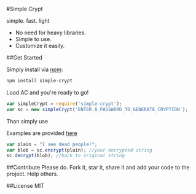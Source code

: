 #Simple Crypt

simple. fast. light

  - No need for heavy libraries.
  - Simple to use.
  - Customize it easily. 


##Get Started

Simply install via [npm](https://npmjs.org/):

```javascript
npm install simple-crypt
```
Load AC and you're ready to go!
```javascript
var simpleCrypt = require('simple-crypt');
var sc = new simpleCrypt('ENTER_A_PASSWORD_TO_GENERATE_CRYPTION');
```

Than simply use

Examples are provided [here](https://github.com/sagivo/accept-bitcoin/tree/master/examples)
```javascript
var plain = "I see dead people!";
var blob = sc.encrypt(plain); //your encrypted string
sc.decrypt(blob); //back to original string
```

##Contribute
Please do. Fork it, star it, share it and add your code to the project. Help others.  

##License
MIT